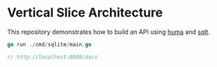 # Vertical Slice Architecture

This repository demonstrates how to build an API using [huma](https://github.com/danielgtaylor/huma) and [sqlt](https://github.com/wroge/sqlt).

```go
go run ./cmd/sqlite/main.go

// http://localhost:8080/docs
```
